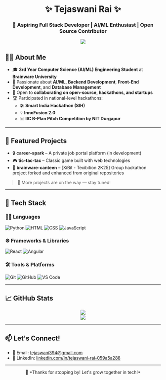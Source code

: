 <h1 align="center">✨ Tejaswani Rai ✨</h1>
<h3 align="center">🚀 Aspiring Full Stack Developer | AI/ML Enthusiast | Open Source Contributor</h3>

<p align="center">
  <img src="https://readme-typing-svg.demolab.com?font=Fira+Code&weight=500&size=22&pause=1000&color=FC036F&center=true&vCenter=true&width=800&lines=Hey+there!+I'm+Tejaswani+Rai;3rd+Year+CSE+Student+at+Brainware+University;Passionate+about+AI%2FML%2C+Backend+and+Web+Dev" />
</p>

## 👩‍🎓 About Me

- 🎓 **3rd Year Computer Science (AI/ML) Engineering Student** at **Brainware University**
- 🧠 Passionate about **AI/ML**, **Backend Development**, **Front-End Development**, and **Database Management**
- 🤝 Open to **collaborating on open-source, hackathons, and startups**
- 🏆 Participated in national-level hackathons:
  - 🛠️ **Smart India Hackathon (SIH)**
  - 💡 **InnoFusion 2.0**
  - 📊 **IIC B-Plan Pitch Competition by NIT Durgapur**

---

## 🌟 Featured Projects

- 🔒 **career-spark** – A private job portal platform (in development)
- 🎮 **tic-tac-tac** – Classic game built with web technologies
- 🍔 **brainware-canteen** – [XiBit - Texibition 2K25] Group hackathon project forked and enhanced from original repositories

> 🚧 More projects are on the way — stay tuned!

---

## 🧰 Tech Stack

### 👩‍💻 Languages
![Python](https://img.shields.io/badge/Python-3670A0?style=for-the-badge&logo=python&logoColor=white)
![HTML](https://img.shields.io/badge/HTML5-e34c26?style=for-the-badge&logo=html5&logoColor=white)
![CSS](https://img.shields.io/badge/CSS3-264de4?style=for-the-badge&logo=css3&logoColor=white)
![JavaScript](https://img.shields.io/badge/JavaScript-f7df1e?style=for-the-badge&logo=javascript&logoColor=black)

### ⚙️ Frameworks & Libraries
![React](https://img.shields.io/badge/React-20232A?style=for-the-badge&logo=react&logoColor=61DAFB)
![Angular](https://img.shields.io/badge/Angular-DD0031?style=for-the-badge&logo=angular&logoColor=white)

### 🛠️ Tools & Platforms
![Git](https://img.shields.io/badge/Git-F05032?style=for-the-badge&logo=git&logoColor=white)
![GitHub](https://img.shields.io/badge/GitHub-181717?style=for-the-badge&logo=github)
![VS Code](https://img.shields.io/badge/VSCode-007ACC?style=for-the-badge&logo=visual-studio-code&logoColor=white)

---

## 📈 GitHub Stats

<p align="center">
  <img src="https://github-readme-stats.vercel.app/api?username=tejaswanirai&show_icons=true&theme=tokyonight&hide_border=true" />
  <br/>
  <img src="https://github-readme-stats.vercel.app/api/top-langs/?username=tejaswanirai&layout=compact&theme=tokyonight&hide_border=true" />
  <br/>
</p>

---

## 📫 Let's Connect!

- 📧 Email: [tejaswani394@gmail.com](mailto:tejaswani394@gmail.com)
- 💼 LinkedIn: [linkedin.com/in/tejaswani-rai-059a5a288](https://www.linkedin.com/in/tejaswani-rai-059a5a288)

---


<p align="center">
  🧡 *Thanks for stopping by! Let's grow together in tech!*
</p>
